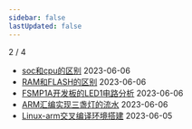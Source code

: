 ```yaml
---
sidebar: false
lastUpdated: false
---
```

2 / 4
- [soc和cpu的区别](../pages/soc和cpu的区别) 2023-06-06
- [RAM和FLASH的区别](../pages/RAM和FLASH的区别) 2023-06-06
- [FSMP1A开发板的LED1电路分析](../pages/FSMP1A开发板的LED1电路分析) 2023-06-06
- [ARM汇编实现三盏灯的流水](../pages/ARM汇编实现三盏灯的流水) 2023-06-06
- [Linux-arm交叉编译环境搭建](../pages/Linux-arm交叉编译环境搭建) 2023-06-05
